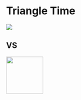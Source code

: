# Triangle Time

<img src="http://wallpaper.sc/en/ipad/wp-content/uploads/2014/10/ipad-2048x2048-thumbnail_00534-256x256.jpg"> </img>


## VS

<img src="http://www.scandinavia-design.fr/wa_files/triangle_20clock_20vitra.jpg" style = "width: 100px;"> </img>